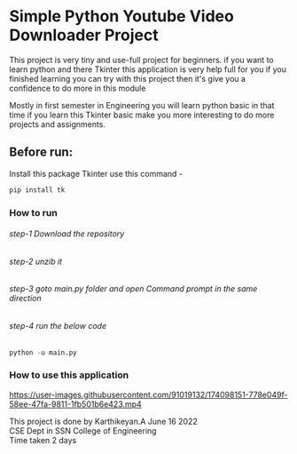 # Simple Python Youtube Video Downloader Project 

  This project is very tiny and use-full project for beginners. if you want to learn python and there Tkinter this application is very help full for you if you finished learning you can try with this project then it's give you a confidence to do more in this module  
  
  Mostly in first semester in Engineering you will learn python basic in that time if you learn this Tkinter basic make you more interesting to do more projects and assignments.
  
## Before run:
  Install this package Tkinter use this command - 


```python 
pip install tk
```

### How to run
###### step-1 Download the repository
###### step-2 unzib it
###### step-3 goto main.py folder and open Command prompt in the same direction
###### step-4 run the below code
```python 
python -u main.py
```

### How to use this application
https://user-images.githubusercontent.com/91019132/174098151-778e049f-58ee-47fa-9811-1fb501b6e423.mp4

This project is done by Karthikeyan.A June 16 2022\
CSE Dept in SSN College of Engineering\
Time taken 2 days
